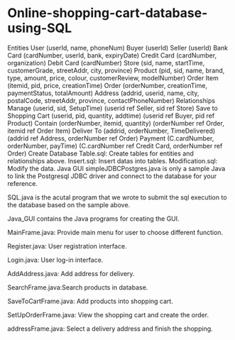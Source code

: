 # Online-shopping-cart-database-using-SQL
Entities
User (userId, name, phoneNum)
Buyer (userId)
Seller (userId)
Bank Card (cardNumber, userId, bank, expiryDate)
Credit Card (cardNumber, organization)
Debit Card (cardNumber)
Store (sid, name, startTime, customerGrade, streetAddr, city, province)
Product (pid, sid, name, brand, type, amount, price, colour, customerReview, modelNumber)
Order Item (itemid, pid, price, creationTime)
Order (orderNumber, creationTime, paymentStatus, totalAmount)
Address (addrid, userid, name, city, postalCode, streetAddr, province, contactPhoneNumber)
Relationships
Manage (userid, sid, SetupTime) (userid ref Seller, sid ref Store)
Save to Shopping Cart (userid, pid, quantity, addtime) (userid ref Buyer, pid ref Product)
Contain (orderNumber, itemid, quantity) (orderNumber ref Order, itemid ref Order Item)
Deliver To (addrid, orderNumber, TimeDelivered) (addrid ref Address, orderNumber ref Order)
Payment (C.cardNumber, orderNumber, payTime) (C.cardNumber ref Credit Card, orderNumber ref Order)
Create Database
Table.sql: Create tables for entities and relationships above.
Insert.sql: Insert datas into tables.
Modification.sql: Modify the data.
Java GUI
simpleJDBCPostgres.java is only a sample Java to link the Postgresql JDBC driver and connect to the database for your reference.

SQL.java is the acutal program that we wrote to submit the sql execution to the database based on the sample above.

Java_GUI contains the Java programs for creating the GUI.

MainFrame.java: Provide main menu for user to choose different function.


Register.java: User registration interface.


Login.java: User log-in interface.


AddAddress.java: Add address for delivery.


SearchFrame.java:Search products in database.


SaveToCartFrame.java: Add products into shopping cart.


SetUpOrderFrame.java: View the shopping cart and create the order.


addressFrame.java: Select a delivery address and finish the shopping.
